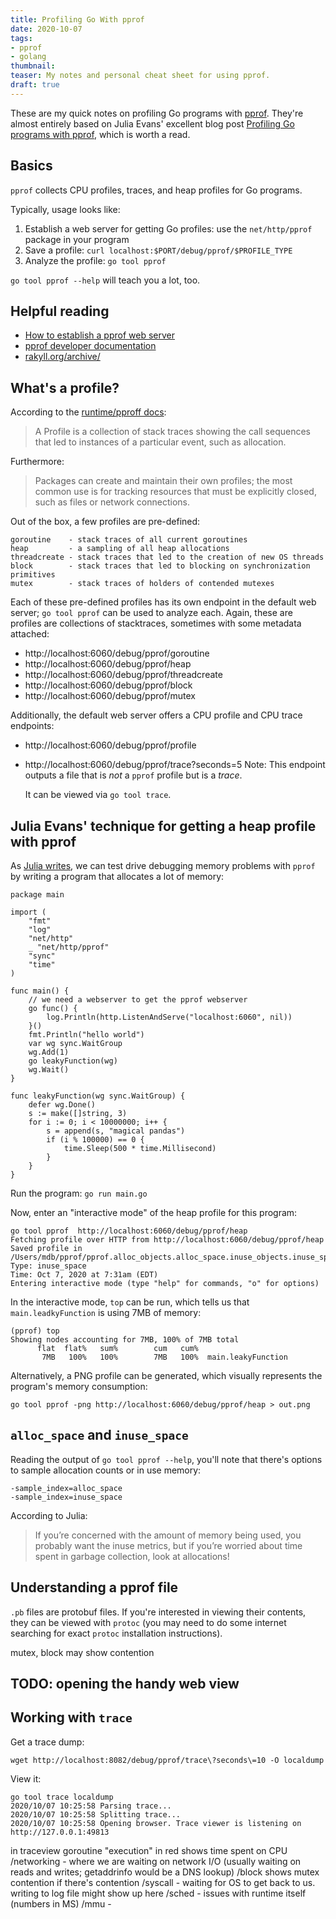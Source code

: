 ```yaml
---
title: Profiling Go With pprof
date: 2020-10-07
tags:
- pprof
- golang
thumbnail:
teaser: My notes and personal cheat sheet for using pprof.
draft: true
---
```


These are my quick notes on profiling Go programs with [pprof](https://golang.org/pkg/runtime/pprof/). They're almost entirely based on Julia Evans' excellent blog post [Profiling Go programs with pprof](https://jvns.ca/blog/2017/09/24/profiling-go-with-pprof/), which is worth a read.

## Basics

`pprof` collects CPU profiles, traces, and heap profiles for Go programs.

Typically, usage looks like:

1. Establish a web server for getting Go profiles: use the `net/http/pprof` package in your program
2. Save a profile: `curl localhost:$PORT/debug/pprof/$PROFILE_TYPE`
3. Analyze the profile: `go tool pprof`

`go tool pprof --help` will teach you a lot, too.

## Helpful reading

* [How to establish a pprof web server](https://golang.org/pkg/net/http/pprof/)
* [pprof developer documentation](https://github.com/google/pprof/blob/master/doc/pprof.md)
* [rakyll.org/archive/](https://rakyll.org/archive/)

## What's a profile?

According to the [runtime/pproff docs](https://golang.org/pkg/runtime/pprof/):

> A Profile is a collection of stack traces showing the call sequences that led to instances of a particular event, such as allocation.

Furthermore:

> Packages can create and maintain their own profiles; the most common use is for tracking resources that must be explicitly closed, such as files or network connections.

Out of the box, a few profiles are pre-defined:

```
goroutine    - stack traces of all current goroutines
heap         - a sampling of all heap allocations
threadcreate - stack traces that led to the creation of new OS threads
block        - stack traces that led to blocking on synchronization primitives
mutex        - stack traces of holders of contended mutexes
```

Each of these pre-defined profiles has its own endpoint in the default web server; `go tool pprof` can be used to analyze each. Again, these are profiles are collections of stacktraces, sometimes with some metadata attached:

* http://localhost:6060/debug/pprof/goroutine
* http://localhost:6060/debug/pprof/heap
* http://localhost:6060/debug/pprof/threadcreate
* http://localhost:6060/debug/pprof/block
* http://localhost:6060/debug/pprof/mutex

Additionally, the default web server offers a CPU profile and CPU trace endpoints:

* http://localhost:6060/debug/pprof/profile
* http://localhost:6060/debug/pprof/trace?seconds=5
    Note: This endpoint outputs a file that is _not_ a `pprof` profile but is a _trace_.

    It can be viewed via `go tool trace`.

## Julia Evans' technique for getting a heap profile with pprof

As [Julia writes](https://jvns.ca/blog/2017/09/24/profiling-go-with-pprof/), we can test drive debugging memory problems with `pprof` by writing a program that allocates a lot of memory:

```golang
package main

import (
	"fmt"
	"log"
	"net/http"
	_ "net/http/pprof"
	"sync"
	"time"
)

func main() {
	// we need a webserver to get the pprof webserver
	go func() {
		log.Println(http.ListenAndServe("localhost:6060", nil))
	}()
	fmt.Println("hello world")
	var wg sync.WaitGroup
	wg.Add(1)
	go leakyFunction(wg)
	wg.Wait()
}

func leakyFunction(wg sync.WaitGroup) {
	defer wg.Done()
	s := make([]string, 3)
	for i := 0; i < 10000000; i++ {
		s = append(s, "magical pandas")
		if (i % 100000) == 0 {
			time.Sleep(500 * time.Millisecond)
		}
	}
}
```

Run the program: `go run main.go`

Now, enter an "interactive mode" of the heap profile for this program:
```
go tool pprof  http://localhost:6060/debug/pprof/heap
Fetching profile over HTTP from http://localhost:6060/debug/pprof/heap
Saved profile in /Users/mdb/pprof/pprof.alloc_objects.alloc_space.inuse_objects.inuse_space.002.pb.gz
Type: inuse_space
Time: Oct 7, 2020 at 7:31am (EDT)
Entering interactive mode (type "help" for commands, "o" for options)
```

In the interactive mode, `top` can be run, which tells us that `main.leadkyFunction` is using 7MB of memory:

```
(pprof) top
Showing nodes accounting for 7MB, 100% of 7MB total
      flat  flat%   sum%        cum   cum%
       7MB   100%   100%        7MB   100%  main.leakyFunction
```

Alternatively, a PNG profile can be generated, which visually represents the program's memory consumption:

```
go tool pprof -png http://localhost:6060/debug/pprof/heap > out.png
```

## `alloc_space` and `inuse_space`

Reading the output of `go tool pprof --help`, you'll note that there's options to sample allocation counts or in use memory:

```
-sample_index=alloc_space
-sample_index=inuse_space
```

According to Julia:

> If you’re concerned with the amount of memory being used, you probably want the inuse metrics, but if you’re worried about time spent in garbage collection, look at allocations!

## Understanding a pprof file

`.pb` files are protobuf files. If you're interested in viewing their contents, they can be viewed with `protoc` (you may need to do some internet searching for exact `protoc` installation instructions).

mutex, block may show contention

## TODO: opening the handy web view

## Working with `trace`

Get a trace dump:

```
wget http://localhost:8082/debug/pprof/trace\?seconds\=10 -O localdump
```

View it:

```
go tool trace localdump
2020/10/07 10:25:58 Parsing trace...
2020/10/07 10:25:58 Splitting trace...
2020/10/07 10:25:58 Opening browser. Trace viewer is listening on http://127.0.0.1:49813
```

in traceview
  goroutine "execution" in red shows time spent on CPU
  /networking - where we are waiting on network I/O (usually waiting on reads and writes; getaddrinfo would be a DNS lookup)
  /block shows mutex contention if  there's contention
  /syscall - waiting for OS to get back to us. writing to log file might show up here
  /sched - issues with runtime itself (numbers in MS)
  /mmu -
